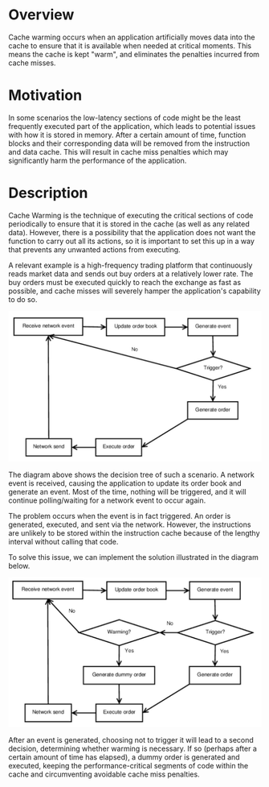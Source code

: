 # Overview

Cache warming occurs when an application artificially moves data into the cache to ensure that it is available when needed at critical moments. This means the cache is kept "warm", and eliminates the penalties incurred from cache misses.

# Motivation

In some scenarios the low-latency sections of code might be the least frequently executed part of the application, which leads to potential issues with how it is stored in memory. After a certain amount of time, function blocks and their corresponding data will be removed from the instruction and data cache. This will result in cache miss penalties which may significantly harm the performance of the application.

# Description

Cache Warming is the technique of executing the critical sections of code periodically to ensure that it is stored in the cache (as well as any related data). However, there is a possibility that the application does not want the function to carry out all its actions, so it is important to set this up in a way that prevents any unwanted actions from executing. 

A relevant example is a high-frequency trading platform that continuously reads market data and sends out buy orders at a relatively lower rate. The buy orders must be executed quickly to reach the exchange as fast as possible, and cache misses will severely hamper the application's capability to do so. 

![](images/NoCacheWarming.jpg)

The diagram above shows the decision tree of such a scenario. A network event is received, causing the application to update its order book and generate an event. Most of the time, nothing will be triggered, and it will continue polling/waiting for a network event to occur again.

The problem occurs when the event is in fact triggered. An order is generated, executed, and sent via the network. However, the instructions are unlikely to be stored within the instruction cache because of the lengthy interval without calling that code.

To solve this issue, we can implement the solution illustrated in the diagram below.

![](images/CacheWarming.jpg)

After an event is generated, choosing not to trigger it will lead to a second decision, determining whether warming is necessary. If so (perhaps after a certain amount of time has elapsed), a dummy order is generated and executed, keeping the performance-critical segments of code within the cache and circumventing avoidable cache miss penalties.
